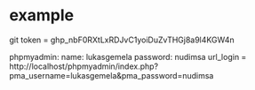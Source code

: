 # example
git token = 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






























phpmyadmin:
    name: lukasgemela
    password: nudimsa
url_login = http://localhost/phpmyadmin/index.php?pma_username=lukasgemela&pma_password=nudimsa
